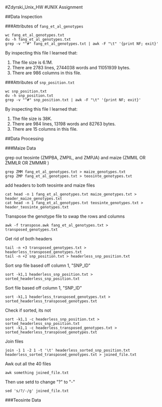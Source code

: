 #Zdyrski_Unix_HW
#UNIX Assignment

##Data Inspection

###Attributes of `fang_et_al_genotypes`

```
wc fang_et_al_genotypes.txt
du -h fang_et_al_genotypes.txt
grep -v "^#" fang_et_al_genotypes.txt | awk -F "\t" '{print NF; exit}'
```

By inspecting this file I learned that:

1. The file size is 6.1M.
2. There are 2783 lines, 2744038 words and 11051939 bytes.
3. There are 986 columns in this file.

###Attributes of `snp_position.txt`

```
wc snp_position.txt
du -h snp_position.txt
grep -v "^#" snp_position.txt | awk -F "\t" '{print NF; exit}'
```

By inspecting this file I learned that:

1. The file size is 38K.
2. There are 984 lines, 13198 words and 82763 bytes.
3. There are 15 columns in this file.

##Data Processing

###Maize Data

grep out teosinte (ZMPBA, ZMPIL, and ZMPJA) and maize (ZMMIL OR ZMMLR OR ZMMMR )
```
grep ZMM fang_et_al_genotypes.txt > maize_genotypes.txt
grep ZMP fang_et_al_genotypes.txt > teosinte_genotypes.txt
```

add headers to both teosinte and maize files
```
cat head -n 1 fang_et_al_genotypes.txt maize_genotypes.txt > header_maize_genotypes.txt
cat head -n 1 fang_et_al_genotypes.txt teosinte_genotypes.txt > header_teosinte_genotypes.txt
```

Transpose the genotype file to swap the rows and columns

```
awk -f transpose.awk fang_et_al_genotypes.txt > transposed_genotypes.txt
```

Get rid of both headers
```
tail -n +3 transposed_genotypes.txt > headerless_transposed_genotypes.txt
tail -n +2 snp_position.txt > headerless_snp_position.txt
```

Sort snp file based off column 1, "SNP_ID"
```
sort -k1,1 headerless_snp_position.txt > sorted_headerless_snp_position.txt
```

Sort file based off column 1, "SNP_ID"
```
sort -k1,1 headerless_transposed_genotypes.txt > sorted_headerless_transposed_genotypes.txt
```

Check if sorted, its not
```
sort -k1,1 -c headerless_snp_position.txt > sorted_headerless_snp_position.txt
sort -k1,1 -c headerless_transposed_genotypes.txt > sorted_headerless_transposed_genotypes.txt
```

Join files
```
join -1 1 -2 1 -t '\t' headerless_sorted_snp_position.txt headerless_sorted_transposed_genotypes.txt > joined_file.txt
```

Awk out all the 40 files
```
awk something joined_file.txt
```
Then use setd to change "?" to "-"
```
sed 's/?/-/g' joined_file.txt

```
###Teosinte Data
